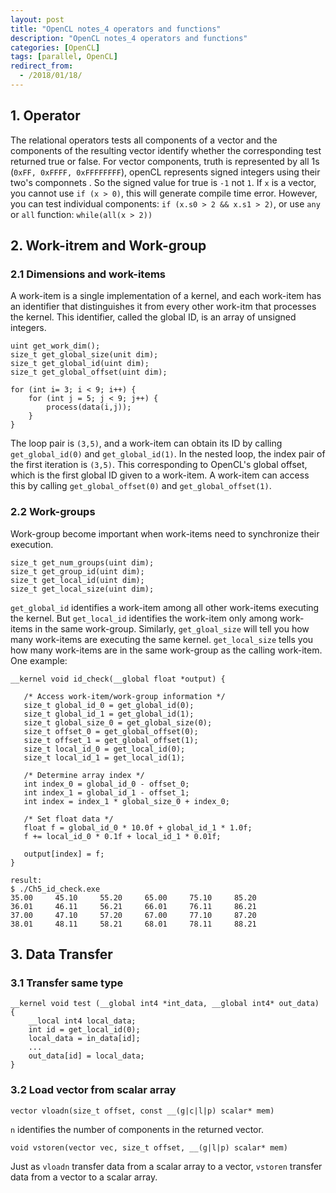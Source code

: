 ```yaml
---
layout: post
title: "OpenCL notes_4 operators and functions"
description: "OpenCL notes_4 operators and functions"
categories: [OpenCL]
tags: [parallel, OpenCL]
redirect_from:
  - /2018/01/18/
---
```


## 1. Operator
The relational operators tests all components of a vector and the components of the resulting vector identify whether the corresponding test returned true or false. 
For vector components, truth is represented by all 1s (`0xFF, 0xFFFF, 0xFFFFFFFF`), openCL represents signed integers using their two's componnets . So the signed value for true is `-1` not `1`. 
If `x` is a vector, you cannot use `if (x > 0)`, this will generate compile time error. 
However, you can test individual components:
`if (x.s0 > 2 && x.s1 > 2)`, or use `any` or `all` function:
`while(all(x > 2))`

## 2. Work-itrem and Work-group
### 2.1 Dimensions and work-items
A work-item is a single implementation of a kernel, and each work-item has an identifier that distinguishes it from every other work-itm that processes the kernel. This identifier, called the global ID, is an array of unsigned integers. 
```
uint get_work_dim();
size_t get_global_size(unit dim);
size_t get_global_id(uint dim);
size_t get_global_offset(uint dim);
```

```
for (int i= 3; i < 9; i++) {
	for (int j = 5; j < 9; j++) {
		process(data(i,j));
	}
}
```
The loop pair is `(3,5)`, and a work-item can obtain its ID by calling `get_global_id(0)` and `get_global_id(1)`. In the nested loop, the index pair of the first iteration is `(3,5)`. This corresponding to OpenCL's global offset, which is the first global ID given to a work-item. A work-item can access this by calling `get_global_offset(0)` and `get_global_offset(1)`. 

### 2.2 Work-groups
Work-group become important when work-items need to synchronize their execution. 
```
size_t get_num_groups(uint dim);
size_t get_group_id(uint dim);
size_t get_local_id(uint dim);
size_t get_local_size(uint dim);
```
`get_global_id` identifies a work-item among all other work-items executing the kernel. But `get_local_id` identifies the work-item only among work-items in the same work-group. Similarly, `get_gloal_size` will tell you how many work-items are executing the same kernel. `get_local_size` tells you how many work-items are in the same work-group as the calling work-item. 
One example:
```
__kernel void id_check(__global float *output) { 

   /* Access work-item/work-group information */
   size_t global_id_0 = get_global_id(0);
   size_t global_id_1 = get_global_id(1);
   size_t global_size_0 = get_global_size(0);
   size_t offset_0 = get_global_offset(0);
   size_t offset_1 = get_global_offset(1);
   size_t local_id_0 = get_local_id(0);
   size_t local_id_1 = get_local_id(1);

   /* Determine array index */
   int index_0 = global_id_0 - offset_0;
   int index_1 = global_id_1 - offset_1;
   int index = index_1 * global_size_0 + index_0;
   
   /* Set float data */
   float f = global_id_0 * 10.0f + global_id_1 * 1.0f;
   f += local_id_0 * 0.1f + local_id_1 * 0.01f;

   output[index] = f;
}
```
```
result:
$ ./Ch5_id_check.exe
35.00     45.10     55.20     65.00     75.10     85.20
36.01     46.11     56.21     66.01     76.11     86.21
37.00     47.10     57.20     67.00     77.10     87.20
38.01     48.11     58.21     68.01     78.11     88.21
```

## 3. Data Transfer
### 3.1 Transfer same type
```
__kernel void test (__global int4 *int_data, __global int4* out_data) {
    __local int4 local_data;
    int id = get_local_id(0);
    local_data = in_data[id];
    ...
    out_data[id] = local_data;
}
```
### 3.2 Load vector from scalar array
```
vector vloadn(size_t offset, const __(g|c|l|p) scalar* mem)
```
`n` identifies the number of components in the returned vector. 
```
void vstoren(vector vec, size_t offset, __(g|l|p) scalar* mem)
```
Just as `vloadn` transfer data from a scalar array to a vector, `vstoren` transfer data from a vector to a scalar array. 
